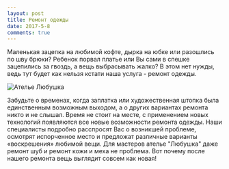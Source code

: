 ```yaml
---
layout: post
title: Ремонт одежды
date: 2017-5-8
comments: true
---
```


Маленькая зацепка на любимой кофте, дырка на юбке или разошлись по шву брюки? Ребенок порвал платье или Вы сами в спешке зацепились за гвоздь, а вещь выбрасывать жалко? В этом нет нужды, ведь тут будет как нельзя кстати наша услуга - ремонт одежды.

![Ателье Любушка](https://unsplash.it/2000/1200?image=858)

Забудьте о временах, когда заплатка или художественная штопка была единственным возможным выходом, а о других вариантах ремонта никто и не слышал. Время не стоит на месте, с применением новых технологий появляются все новые возможности ремонта одежды. Наши специалисты подробно расспросят Вас о возникшей проблеме, осмотрят испорченное место и предложат различные варианты «воскрешения» любимой вещи. Для мастеров ателье "Любушка" даже ремонт шуб и ремонт кожи и меха не проблема. Вот почему после нашего ремонта вещь выглядит совсем как новая!